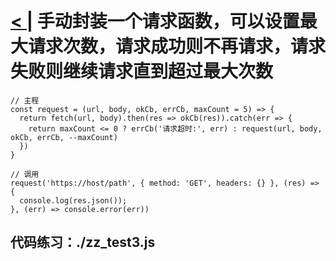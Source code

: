 # [< |](./readme.md) 手动封装一个请求函数，可以设置最大请求次数，请求成功则不再请求，请求失败则继续请求直到超过最大次数

```
// 主程
const request = (url, body, okCb, errCb, maxCount = 5) => {
  return fetch(url, body).then(res => okCb(res)).catch(err => {
    return maxCount <= 0 ? errCb('请求超时:', err) : request(url, body, okCb, errCb, --maxCount)
  })
}

// 调用
request('https://host/path', { method: 'GET', headers: {} }, (res) => {
  console.log(res.json());
}, (err) => console.error(err))
```

## 代码练习：./zz_test3.js